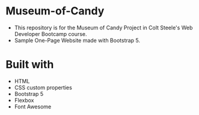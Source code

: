 # Museum-of-Candy
* This repository is for the Museum of Candy Project in Colt Steele's Web Developer Bootcamp course.
* Sample One-Page Website made with Bootstrap 5.
# Built with
* HTML
* CSS custom properties
* Bootstrap 5
* Flexbox
* Font Awesome
